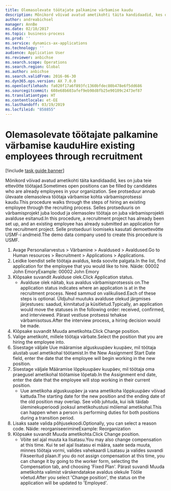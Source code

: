 ```yaml
---
title: Olemasolevate töötajate palkamine värbamise kaudu
description: Mõnikord võivad avatud ametikohti täita kandidaadid, kes on juba teie ettevõtte töötajad.
author: andreabichsel
manager: AnnBe
ms.date: 02/10/2017
ms.topic: business-process
ms.prod: ''
ms.service: dynamics-ax-applications
ms.technology: ''
audience: Application User
ms.reviewer: anbichse
ms.search.scope: Operations
ms.search.region: Global
ms.author: anbichse
ms.search.validFrom: 2016-06-30
ms.dyn365.ops.version: AX 7.0.0
ms.openlocfilehash: fa020f17a6f893fc1360bfdec80b478e6f5dd686
ms.sourcegitcommit: 608e68b603afef9eb98d8fb25e90109c2473ef87
ms.translationtype: HT
ms.contentlocale: et-EE
ms.lasthandoff: 03/19/2019
ms.locfileid: "858855"
---
```

# <a name="hire-existing-employees-through-recruitment"></a><span data-ttu-id="5ca95-103">Olemasolevate töötajate palkamine värbamise kaudu</span><span class="sxs-lookup"><span data-stu-id="5ca95-103">Hire existing employees through recruitment</span></span>

[!include [task guide banner](../../includes/task-guide-banner.md)]

<span data-ttu-id="5ca95-104">Mõnikord võivad avatud ametikohti täita kandidaadid, kes on juba teie ettevõtte töötajad.</span><span class="sxs-lookup"><span data-stu-id="5ca95-104">Sometimes open positions can be filled by candidates who are already employees in your organization.</span></span> <span data-ttu-id="5ca95-105">See protseduur annab ülevaate olemasoleva töötaja värbamise kohta värbamisprotsessi kaudu.</span><span class="sxs-lookup"><span data-stu-id="5ca95-105">This procedure walks through the steps of hiring an existing employee through the recruiting process.</span></span> <span data-ttu-id="5ca95-106">Selles protseduuris on värbamisprojekt juba loodud ja olemasolev töötaja on juba värbamisprojekti avalduse esitanud.</span><span class="sxs-lookup"><span data-stu-id="5ca95-106">In this procedure, a recruitment project has already been set up, and an existing employee has already submitted an application for the recruitment project.</span></span> <span data-ttu-id="5ca95-107">Selle protseduuri loomiseks kasutati demoettevõtte USMF-i andmeid.</span><span class="sxs-lookup"><span data-stu-id="5ca95-107">The demo data company used to create this procedure is USMF.</span></span>

1. <span data-ttu-id="5ca95-108">Avage Personaliarvestus > Värbamine > Avaldused > Avaldused.</span><span class="sxs-lookup"><span data-stu-id="5ca95-108">Go to Human resources > Recruitment > Applications > Applications.</span></span>
2. <span data-ttu-id="5ca95-109">Leidke loendist selle töötaja avaldus, keda soovite palgata.</span><span class="sxs-lookup"><span data-stu-id="5ca95-109">In the list, find application for the employee that you would like to hire.</span></span> <span data-ttu-id="5ca95-110">Näide: 00002 John Emory</span><span class="sxs-lookup"><span data-stu-id="5ca95-110">Example:  00002  John Emory</span></span>
3. <span data-ttu-id="5ca95-111">Klõpsake suvandit Avalduse olek.</span><span class="sxs-lookup"><span data-stu-id="5ca95-111">Click Application status.</span></span>
    * <span data-ttu-id="5ca95-112">Avalduse olek näitab, kus avaldus värbamisprotsessis on.</span><span class="sxs-lookup"><span data-stu-id="5ca95-112">The application status indicates where an application is at in the recruitment process.</span></span>  <span data-ttu-id="5ca95-113">Need sammud on valikulised.</span><span class="sxs-lookup"><span data-stu-id="5ca95-113">Each of these steps is optional.</span></span> <span data-ttu-id="5ca95-114">Üldjuhul muutuks avalduse olekud järgmises järjestuses: saadud, kinnitatud ja küsitletud.</span><span class="sxs-lookup"><span data-stu-id="5ca95-114">Typically, an application would move the statuses in the following order:  received, confirmed, and interviewed.</span></span> <span data-ttu-id="5ca95-115">Pärast vestluse protsessi tehakse värbamisotsus.</span><span class="sxs-lookup"><span data-stu-id="5ca95-115">After the interview process, a hiring decision would be made.</span></span>  
4. <span data-ttu-id="5ca95-116">Klõpsake suvandit Muuda ametikohta.</span><span class="sxs-lookup"><span data-stu-id="5ca95-116">Click Change position.</span></span>
5. <span data-ttu-id="5ca95-117">Valige ametikoht, millele töötaja värbate.</span><span class="sxs-lookup"><span data-stu-id="5ca95-117">Select the position that you are hiring the employee into.</span></span>
6. <span data-ttu-id="5ca95-118">Sisestage väljale Uue määramise alguskuupäev kuupäev, mil töötaja alustab uuel ametikohal töötamist.</span><span class="sxs-lookup"><span data-stu-id="5ca95-118">In the New Assignment Start Date field, enter the date that the employee will begin working in the new position.</span></span>  
7. <span data-ttu-id="5ca95-119">Sisestage väljale Määramise lõppkuupäev kuupäev, mil töötaja oma praegusel ametikohal töötamise lõpetab.</span><span class="sxs-lookup"><span data-stu-id="5ca95-119">In the Assignment end date, enter the date that the employee will stop working in their current position.</span></span>
    * <span data-ttu-id="5ca95-120">Uue ametikoha alguskuupäev ja vana ametikoha lõppkuupäev võivad kattuda.</span><span class="sxs-lookup"><span data-stu-id="5ca95-120">The starting date for the new position and the ending date of the old position may overlap.</span></span> <span data-ttu-id="5ca95-121">See võib juhtuda, kui isik täidab üleminekuperioodi jooksul ametikohustusi mõlemal ametikohal.</span><span class="sxs-lookup"><span data-stu-id="5ca95-121">This can happen when a person is performing duties for both positions during a transition period.</span></span>  
8. <span data-ttu-id="5ca95-122">Lisaks saate valida põhjusekoodi.</span><span class="sxs-lookup"><span data-stu-id="5ca95-122">Optionally, you can select a reason code.</span></span> <span data-ttu-id="5ca95-123">Näide: reorganiseerimine</span><span class="sxs-lookup"><span data-stu-id="5ca95-123">Example: Reorganization</span></span>
9. <span data-ttu-id="5ca95-124">Klõpsake suvandit Muuda ametikohta.</span><span class="sxs-lookup"><span data-stu-id="5ca95-124">Click Change position.</span></span>
    * <span data-ttu-id="5ca95-125">Võite sel ajal muuta ka lisatasu.</span><span class="sxs-lookup"><span data-stu-id="5ca95-125">You may also change compensation at this time.</span></span> <span data-ttu-id="5ca95-126">Kui te sel ajal lisatasu ei määra, saate seda muuta, minnes töötaja vormi, valides vahekaardi Lisatasu ja valides suvandi Fikseeritud plaan.</span><span class="sxs-lookup"><span data-stu-id="5ca95-126">If you do not assign compensation at this time, you can change it by going to the worker form, selecting the Compensation tab, and choosing 'Fixed Plan'.</span></span> <span data-ttu-id="5ca95-127">Pärast suvandi Muuda ametikohta valimist värskendatakse avaldus olekule Tööle võetud.</span><span class="sxs-lookup"><span data-stu-id="5ca95-127">After you select 'Change position', the status on the application will be updated to 'Employed'.</span></span>  

